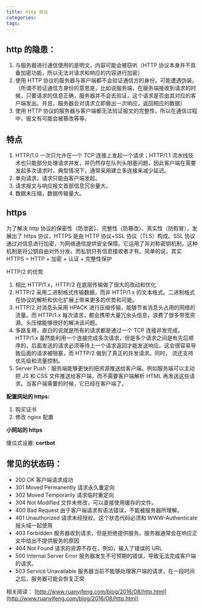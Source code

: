 ```yaml
---
title: http 协议
categories:
tags:
---
```


## http 的隐患：

1. 与服务器进行通信使用的是明文，内容可能会被窃听（HTTP 协议本身并不具备加密功能，所以无法对请求和响应的内容进行加密）
2. 使用 HTTP 协议的服务器与客户端都不会验证通信方的身份，可能遭遇伪装。（所谓不验证通信方身份的意思是，比如说服务端，在服务端接收到请求的时候，只要请求的信息正确，服务器并不会去验证，这个请求是否由其对应的客户端发出。并且，服务器会对请求立即做出一次响应，返回相应的数据）
3. 使用 HTTP 协议的服务器与客户端都无法验证报文的完整性，所以在通信过程中，报文有可能会被篡改等等。

## 特点

1. HTTP/1.0 一次只允许在一个 TCP 连接上发起一个请求；HTTP/1.1 流水线技术也只能部分处理请求并发，并仍然存在队列头阻塞问题，因此客户端在需要发起多次请求时，典型情况下，通常采用建立多连接来减少延迟。
2. 单向请求，请求只能由客户端发起。
3. 请求报文与响应报文首部信息冗余量大。
4. 数据未压缩，数据传输量大。

## https

为了解决 http 协议的保密性（防泄密）、完整性（防篡改）、真实性（防假冒），发展出了 https 协议，HTTPS 是由 HTTP 协议+SSL 协议（TLS）构成。SSL 协议通过对信息进行加密，为网络通信提供安全保障。它运用了非对称密钥机制，这种机制是将公钥自由对外分发，而私钥只有信息接收者才有。简单的说，其实 HTTPS = HTTP + 加密 + 认证 + 完整性保护

HTTP/2 的优势

1. 相比 HTTP/1.x，HTTP/2 在底层传输做了很大的改动和优化
2. HTTP/2 采用二进制格式传输数据，而非 HTTP/1.x 的文本格式。二进制格式在协议的解析和优化扩展上带来更多的优势和可能。
3. HTTP/2 对消息头采用 HPACK 进行压缩传输，能够节省消息头占用的网络的流量。而 HTTP/1.x 每次请求，都会携带大量冗余头信息，浪费了很多带宽资源。头压缩能够很好的解决该问题。
4. 多路复用，直白的说就是所有的请求都是通过一个 TCP 连接并发完成。HTTP/1.x 虽然能利用一个连接完成多次请求，但是多个请求之间是有先后顺序的，后面发送的请求必须等待上一个请求返回才能发送响应。这会很容易导致后面的请求被阻塞，而 HTTP/2 做到了真正的并发请求。同时， 流还支持优先级和流量控制。
5. Server Push：服务端能够更快的把资源推送给客户端。例如服务端可以主动把 JS 和 CSS 文件推送给客户端，而不需要客户端解析 HTML 再发送这些请求。当客户端需要的时候，它已经在客户端了。

**配置网站的 https:**

1. 购买证书
2. 修改 nginx 配置

**小网站的 https**

傻瓜式设置: **certbot**

## 常见的状态码：

- 200 OK 客户端请求成功
- 301 Moved Permanently 请求永久重定向
- 302 Moved Temporarily 请求临时重定向
- 304 Not Modified 文件未修改，可以直接使用缓存的文件。
- 400 Bad Request 由于客户端请求有语法错误，不能被服务器所理解。
- 401 Unauthorized 请求未经授权。这个状态代码必须和 WWW-Authenticate 报头域一起使用
- 403 Forbidden 服务器收到请求，但是拒绝提供服务。服务器通常会在响应正文中给出不提供服务的原因
- 404 Not Found 请求的资源不存在，例如，输入了错误的 URL
- 500 Internal Server Error 服务器发生不可预期的错误，导致无法完成客户端的请求。
- 503 Service Unavailable 服务器当前不能够处理客户端的请求，在一段时间之后，服务器可能会恢复正常

相关阅读：
[http://www.ruanyifeng.com/blog/2016/08/http.html](http://www.ruanyifeng.com/blog/2016/08/http.html)

